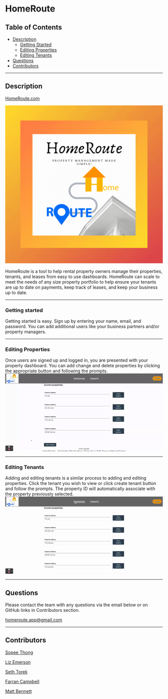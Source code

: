# HomeRoute
## Table of Contents
* [Description](#description)
    * [Getting Started](#getting-started)
    * [Editing Properties](#editing-properties)
    * [Editing Tenants](#editing-tenants)
* [Questions](#questions)
* [Contributors](#contributors)

---
<a name='description'></a>

## Description

[HomeRoute.com](https://hidden-scrubland-47296.herokuapp.com/)

![Alt Text](public/images/logo.gif)

HomeRoute is a tool to help rental property owners manage their properties, tenants, and leases from easy to use dashboards. HomeRoute can scale to meet the needs of any size property portfolio to help ensure your tenants are up to date on payments, keep track of leases, and keep your business up to date. 

---
<a name='getting-started'></a>
### Getting started

Getting started is easy. Sign up by entering your name, email, and password. You can add additional users like your business partners and/or property managers. 



---
<a name='editing-properties'></a>
### Editing Properties

Once users are signed up and logged in, you are presented with your property dashboard. You can add change and delete properties by clicking the appropriate button and following the prompts. 
![Alt Text](add-property.gif)

---
<a name='editing-tenants'></a>
### Editing Tenants

Adding and editing tenants is a similar process to adding and editing properties. Click the tenant you wish to view or click create tenant button and follow the prompts. The property ID will automatically associate with the property previously selected.
![Alt Text](add-tenant.gif)

---
<a name='Questions'></a>
## Questions
Please contact the team with any questions via the email below or on GitHub links in Contributors section.

<homeroute.app@gmail.com>

---

<a name='Contributors'></a>
## Contributors

[Sopee Thong](https://github.com/sopeethong1)

[Liz Emerson](https://github.com/uknity)

[Seth Torek](https://github.com/sttorek)

[Farran Campbell](https://github.com/farrancampbell)

[Matt Bennett](https://github.com/mattyb5000)

